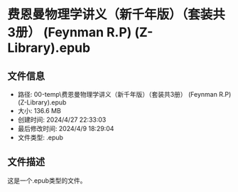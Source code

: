 ﻿# 费恩曼物理学讲义（新千年版）（套装共3册） (Feynman R.P) (Z-Library).epub

## 文件信息
- 路径: 00-temp\费恩曼物理学讲义（新千年版）（套装共3册） (Feynman R.P) (Z-Library).epub
- 大小: 136.6 MB
- 创建时间: 2024/4/27 22:33:03
- 最后修改时间: 2024/4/9 18:29:04
- 文件类型: .epub

## 文件描述
这是一个.epub类型的文件。

